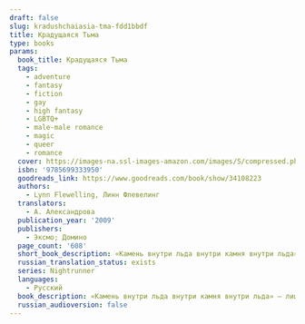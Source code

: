 ```yaml
---
draft: false
slug: kradushchaiasia-tma-fdd1bbdf
title: Крадущаяся Тьма
type: books
params:
  book_title: Крадущаяся Тьма
  tags:
    - adventure
    - fantasy
    - fiction
    - gay
    - high fantasy
    - LGBTQ+
    - male-male romance
    - magic
    - queer
    - romance
  cover: https://images-na.ssl-images-amazon.com/images/S/compressed.photo.goodreads.com/books/1486137882i/34108223.jpg
  isbn: '9785699333950'
  goodreads_link: https://www.goodreads.com/book/show/34108223
  authors:
    - Lynn Flewelling, Линн Флевелинг
  translators:
    - А. Александрова
  publication_year: '2009'
  publishers:
    - Эксмо; Домино
  page_count: '608'
  short_book_description: «Камень внутри льда внутри камня внутри льда» — лишь несколько слов на древнем пергаменте, лишь туманное указание на страшную Долину Рогов, где демоны танцуют на снегу и пьют человеческую кровь,...
  russian_translation_status: exists
  series: Nightrunner
  languages:
    - Русский
  book_description: «Камень внутри льда внутри камня внутри льда» — лишь несколько слов на древнем пергаменте, лишь туманное указание на страшную Долину Рогов, где демоны танцуют на снегу и пьют человеческую кровь, где спрятано нечто, за обладание чем силы Зла готовы отдать многое... Грядут великие сражения, и мертвецы будут подниматься из земли, чтобы снова сражаться во имя ненасытного Пожирателя Смерти — бога, чьё имя не произносят вслух. Бесстрашный воин Серегил и его юный спутник Алек выходят на защиту Света, и со всех сторон их обступает Крадущаяся тьма...
  russian_audioversion: false
---
```

